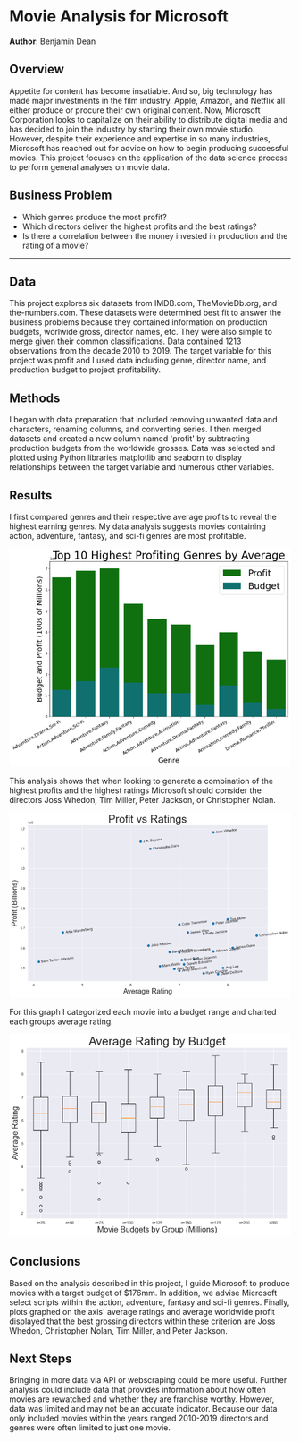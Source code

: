 # Movie Analysis for Microsoft

**Author**: Benjamin Dean

## Overview
Appetite for content has become insatiable. And so, big technology has made major investments in the film industry. Apple, Amazon, and Netflix all either produce or procure their own original content. Now, Microsoft Corporation looks to capitalize on their ability to distribute digital media and has decided to join the industry by starting their own movie studio. However, despite their experience and expertise in so many industries, Microsoft has reached out for advice on how to begin producing successful movies. This project focuses on the application of the data science process to perform general analyses on movie data.


## Business Problem


* Which genres produce the most profit?
* Which directors deliver the highest profits and the best ratings?
* Is there a correlation between the money invested in production and the rating of a movie?
***

## Data

This project explores six datasets from IMDB.com, TheMovieDb.org, and the-numbers.com.  These datasets were determined best fit to answer the business problems because they contained information on production budgets, worlwide gross, director names, etc. They were also simple to merge given their common classifications. Data contained 1213 observations from the decade 2010 to 2019. The target variable for this project was profit and I used data including genre, director name, and production budget to project profitability.

## Methods

I began with data preparation that included removing unwanted data and characters, renaming columns, and converting series. I then merged datasets and created a new column named 'profit' by subtracting production budgets from the worldwide grosses. Data was selected and plotted using Python libraries matplotlib and seaborn to display relationships between the target variable and numerous other variables.  

## Results

I first compared genres and their respective average profits to reveal the highest earning genres.
My data analysis suggests movies containing action, adventure, fantasy, and sci-fi genres are most profitable.

![first_graph](./images/graph_1.png)

This analysis shows that when looking to generate a combination of the highest profits and the highest ratings Microsoft should consider the directors Joss Whedon, Tim Miller, Peter Jackson, or Christopher Nolan.

![second_graph](./images/graph_2.png)

For this graph I categorized each movie into a budget range and charted each groups average rating.

![third_graph](./images/graph_3.png)


## Conclusions
Based on the analysis described in this project, I guide Microsoft to produce movies with a target budget of $176mm. In addition, we advise Microsoft select scripts within the action, adventure, fantasy and sci-fi genres. Finally, plots graphed on the axis' average ratings and average worldwide profit displayed that the best grossing directors within these criterion are Joss Whedon, Christopher Nolan, Tim Miller, and Peter Jackson. 

## Next Steps
Bringing in more data via API or webscraping could be more useful. Further analysis could include data that provides information about how often movies are rewatched and whether they are franchise worthy. However, data was limited and may not be an accurate indicator. Because our data only included movies within the years ranged 2010-2019 directors and genres were often limited to just one movie.
